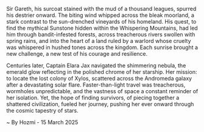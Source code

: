 
Sir Gareth, his surcoat stained with the mud of a thousand leagues, spurred his destrier onward.  The biting wind whipped across the bleak moorland, a stark contrast to the sun-drenched vineyards of his homeland.  His quest, to find the mythical Sunstone hidden within the Whispering Mountains, had led him through bandit-infested forests, across treacherous rivers swollen with spring rains, and into the heart of a land ruled by a warlord whose cruelty was whispered in hushed tones across the kingdom.  Each sunrise brought a new challenge, a new test of his courage and resilience.

Centuries later, Captain Elara Jax navigated the shimmering nebula, the emerald glow reflecting in the polished chrome of her starship.  Her mission: to locate the lost colony of Xylos, scattered across the Andromeda galaxy after a devastating solar flare.  Faster-than-light travel was treacherous, wormholes unpredictable, and the vastness of space a constant reminder of her isolation.  Yet, the hope of finding survivors, of piecing together a shattered civilization, fueled her journey, pushing her ever onward through the cosmic tapestry of stars.

~ By Hozmi - 15 March 2025
